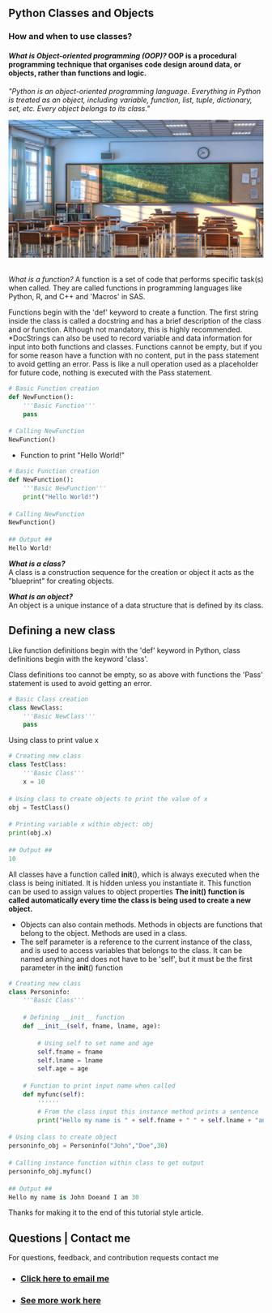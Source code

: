 ## **Python Classes and Objects**
### How and when to use classes? 

#### *What is Object-oriented programming (OOP)?* OOP is a procedural programming technique that organises code design around data, or objects, rather than functions and logic.  

*"Python is an object-oriented programming language. Everything in Python is treated as an object, including variable, function, list, tuple, dictionary, set, etc. Every object belongs to its class."*

<img src="images/classimage.jpg"/>

<br>
<br>

*What is a function?* A function is a set of code that performs specific task(s) when called. They are called functions in programming languages like Python, R, and C++ and 'Macros' in SAS.

Functions begin with the 'def' keyword to create a function. The first string inside the class is called a docstring and has a brief description of the class and or function. Although not mandatory, this is highly recommended. *DocStrings can also be used to record variable and data information for input into both functions and classes.
Functions cannot be empty, but if you for some reason have a function with no content, put in the pass statement to avoid getting an error. Pass is like a null operation used as a placeholder for future code, nothing is executed with the Pass statement. 

```python
# Basic Function creation
def NewFunction():
    '''Basic Function'''
    pass

# Calling NewFunction
NewFunction()
```
*   Function to print "Hello World!"

```python
# Basic Function creation
def NewFunction():
    '''Basic NewFunction'''
    print("Hello World!")

# Calling NewFunction
NewFunction()

## Output ## 
Hello World!
```

***What is a class?*** <br>
A class is a construction sequence for the creation or object it acts as the "blueprint" for creating objects.

***What is an object?*** <br>
An object is a unique instance of a data structure that is defined by its class. 

## Defining a new class

Like function definitions begin with the 'def' keyword in Python, class definitions begin with the keyword 'class'.

Class definitions too cannot be empty, so as above with functions the 'Pass' statement is used to avoid getting an error. 
```python
# Basic Class creation 
class NewClass:
    '''Basic NewClass'''
    pass
```

Using class to print value x
```python
# Creating new class
class TestClass:
    '''Basic Class'''
    x = 10
    
# Using class to create objects to print the value of x
obj = TestClass()

# Printing variable x within object: obj
print(obj.x)

## Output ## 
10
```

All classes have a function called __init__(), which is always executed when the class is being initiated. It is hidden unless you instantiate it. 
This function can be used to assign values to object properties 
**The __init__() function is called automatically every time the class is being used to create a new object.**

*   Objects can also contain methods. Methods in objects are functions that belong to the object. Methods are used in a class. 
*   The self parameter is a reference to the current instance of the class, and is used to access variables that belongs to the class.
It can be named anything and does not have to be 'self', but it must be the first parameter in the __init__() function 

```python
# Creating new class
class Personinfo:
    '''Basic Class'''

    # Defining __init__ function 
    def __init__(self, fname, lname, age):

        # Using self to set name and age 
        self.fname = fname
        self.lname = lname
        self.age = age

    # Function to print input name when called 
    def myfunc(self):
        ''''''
        # From the class input this instance method prints a sentence | Age variable converted to string for concatenation 
        print("Hello my name is " + self.fname + " " + self.lname + "and I am " + str(self.age))

# Using class to create object 
personinfo_obj = Personinfo("John","Doe",30)

# Calling instance function within class to get output 
personinfo_obj.myfunc()

## Output ## 
Hello my name is John Doeand I am 30
```

Thanks for making it to the end of this tutorial style article.

## Questions | Contact me 
For questions, feedback, and contribution requests contact me
* ### [Click here to email me](mailto:contactmattithyahu@gmail.com) 
* ### [See more work here](https://mattithyahudata.github.io/)


